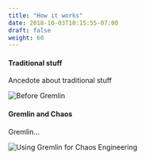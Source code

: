```yaml
---
title: "How it works"
date: 2018-10-03T10:15:55-07:00
draft: false
weight: 60
---
```

#### Traditional stuff

Ancedote about traditional stuff

![Before Gremlin](/images/introduction/.png)


#### Gremlin and Chaos

Gremlin...

![Using Gremlin for Chaos Engineering](/images/introduction/.png)